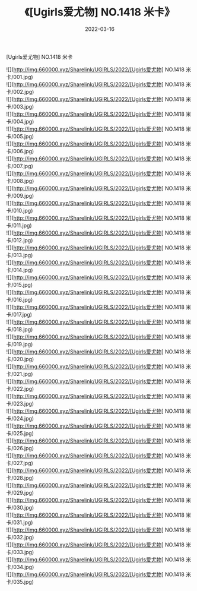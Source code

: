 ﻿---
layout: post
title:  《[Ugirls爱尤物] NO.1418 米卡》
date:   2022-03-16
img: http://img.660000.xyz/Sharelink/UGIRLS/2022/[Ugirls爱尤物] NO.1418 米卡/000.jpg
categories: [美女, 清纯, 唯美]
---

[Ugirls爱尤物] NO.1418 米卡

 ![](http://img.660000.xyz/Sharelink/UGIRLS/2022/[Ugirls爱尤物] NO.1418 米卡/001.jpg) <br>![](http://img.660000.xyz/Sharelink/UGIRLS/2022/[Ugirls爱尤物] NO.1418 米卡/002.jpg) <br>![](http://img.660000.xyz/Sharelink/UGIRLS/2022/[Ugirls爱尤物] NO.1418 米卡/003.jpg) <br>![](http://img.660000.xyz/Sharelink/UGIRLS/2022/[Ugirls爱尤物] NO.1418 米卡/004.jpg) <br>![](http://img.660000.xyz/Sharelink/UGIRLS/2022/[Ugirls爱尤物] NO.1418 米卡/005.jpg) <br>![](http://img.660000.xyz/Sharelink/UGIRLS/2022/[Ugirls爱尤物] NO.1418 米卡/006.jpg) <br>![](http://img.660000.xyz/Sharelink/UGIRLS/2022/[Ugirls爱尤物] NO.1418 米卡/007.jpg) <br>![](http://img.660000.xyz/Sharelink/UGIRLS/2022/[Ugirls爱尤物] NO.1418 米卡/008.jpg) <br>![](http://img.660000.xyz/Sharelink/UGIRLS/2022/[Ugirls爱尤物] NO.1418 米卡/009.jpg) <br>![](http://img.660000.xyz/Sharelink/UGIRLS/2022/[Ugirls爱尤物] NO.1418 米卡/010.jpg) <br>![](http://img.660000.xyz/Sharelink/UGIRLS/2022/[Ugirls爱尤物] NO.1418 米卡/011.jpg) <br>![](http://img.660000.xyz/Sharelink/UGIRLS/2022/[Ugirls爱尤物] NO.1418 米卡/012.jpg) <br>![](http://img.660000.xyz/Sharelink/UGIRLS/2022/[Ugirls爱尤物] NO.1418 米卡/013.jpg) <br>![](http://img.660000.xyz/Sharelink/UGIRLS/2022/[Ugirls爱尤物] NO.1418 米卡/014.jpg) <br>![](http://img.660000.xyz/Sharelink/UGIRLS/2022/[Ugirls爱尤物] NO.1418 米卡/015.jpg) <br>![](http://img.660000.xyz/Sharelink/UGIRLS/2022/[Ugirls爱尤物] NO.1418 米卡/016.jpg) <br>![](http://img.660000.xyz/Sharelink/UGIRLS/2022/[Ugirls爱尤物] NO.1418 米卡/017.jpg) <br>![](http://img.660000.xyz/Sharelink/UGIRLS/2022/[Ugirls爱尤物] NO.1418 米卡/018.jpg) <br>![](http://img.660000.xyz/Sharelink/UGIRLS/2022/[Ugirls爱尤物] NO.1418 米卡/019.jpg) <br>![](http://img.660000.xyz/Sharelink/UGIRLS/2022/[Ugirls爱尤物] NO.1418 米卡/020.jpg) <br>![](http://img.660000.xyz/Sharelink/UGIRLS/2022/[Ugirls爱尤物] NO.1418 米卡/021.jpg) <br>![](http://img.660000.xyz/Sharelink/UGIRLS/2022/[Ugirls爱尤物] NO.1418 米卡/022.jpg) <br>![](http://img.660000.xyz/Sharelink/UGIRLS/2022/[Ugirls爱尤物] NO.1418 米卡/023.jpg) <br>![](http://img.660000.xyz/Sharelink/UGIRLS/2022/[Ugirls爱尤物] NO.1418 米卡/024.jpg) <br>![](http://img.660000.xyz/Sharelink/UGIRLS/2022/[Ugirls爱尤物] NO.1418 米卡/025.jpg) <br>![](http://img.660000.xyz/Sharelink/UGIRLS/2022/[Ugirls爱尤物] NO.1418 米卡/026.jpg) <br>![](http://img.660000.xyz/Sharelink/UGIRLS/2022/[Ugirls爱尤物] NO.1418 米卡/027.jpg) <br>![](http://img.660000.xyz/Sharelink/UGIRLS/2022/[Ugirls爱尤物] NO.1418 米卡/028.jpg) <br>![](http://img.660000.xyz/Sharelink/UGIRLS/2022/[Ugirls爱尤物] NO.1418 米卡/029.jpg) <br>![](http://img.660000.xyz/Sharelink/UGIRLS/2022/[Ugirls爱尤物] NO.1418 米卡/030.jpg) <br>![](http://img.660000.xyz/Sharelink/UGIRLS/2022/[Ugirls爱尤物] NO.1418 米卡/031.jpg) <br>![](http://img.660000.xyz/Sharelink/UGIRLS/2022/[Ugirls爱尤物] NO.1418 米卡/032.jpg) <br>![](http://img.660000.xyz/Sharelink/UGIRLS/2022/[Ugirls爱尤物] NO.1418 米卡/033.jpg) <br>![](http://img.660000.xyz/Sharelink/UGIRLS/2022/[Ugirls爱尤物] NO.1418 米卡/034.jpg) <br>![](http://img.660000.xyz/Sharelink/UGIRLS/2022/[Ugirls爱尤物] NO.1418 米卡/035.jpg) <br>